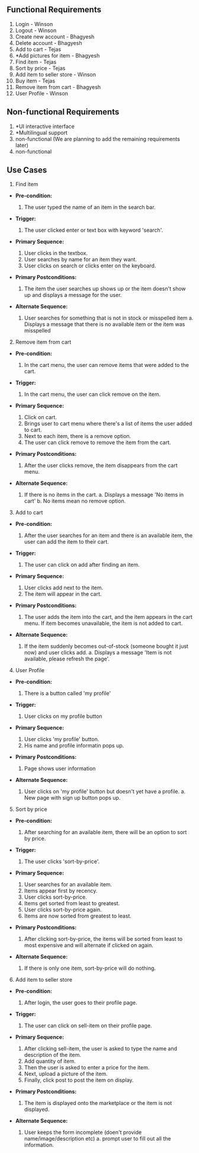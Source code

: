 ## Functional Requirements

1. Login - Winson
2. Logout - Winson
3. Create new account - Bhagyesh
4. Delete account - Bhagyesh
5. Add to cart - Tejas
6. *Add pictures for item - Bhagyesh
7. Find item - Tejas
8. Sort by price - Tejas
9. Add item to seller store - Winson
10. Buy item - Tejas
11. Remove item from cart - Bhagyesh
12. User Profile - Winson



## Non-functional Requirements

1. *UI interactive interface
2. *Multilingual support
3. non-functional (We are planning to add the remaining requirements later)
4. non-functional



## Use Cases



1. Find item
- **Pre-condition:**
  1. The user typed the name of an item in the search bar.

- **Trigger:** 
  1. The user clicked enter or text box with keyword 'search'.

- **Primary Sequence:**
  
  1. User clicks in the textbox.
  2. User searches by name for an item they want.
  3. User clicks on search or clicks enter on the keyboard.

- **Primary Postconditions:**
  1. The item the user searches up shows up or the item doesn't show up and displays a message for the user.

- **Alternate Sequence:**
  
  1. User searches for something that is not in stock or misspelled item
	a. Displays a message that there is no available item or the item was misspelled




2. Remove item from cart
- **Pre-condition:**
  1. In the cart menu, the user can remove items that were added to the cart.

- **Trigger:**
  1. In the cart menu, the user can click remove on the item.

- **Primary Sequence:**

  1. Click on cart.
  2. Brings user to cart menu where there's a list of items the user added to cart.
  3. Next to each item, there is a remove option.
  4. The user can click remove to remove the item from the cart.

- **Primary Postconditions:**                                     
  1. After the user clicks remove, the item disappears from the cart menu.

- **Alternate Sequence:**
  
  1. If there is no items in the cart.
	a. Displays a message 'No items in cart'
	b. No items mean no remove option.




3. Add to cart
- **Pre-condition:**
  1. After the user searches for an item and there is an available item, the user can add the item to their cart.

- **Trigger:**
  1. The user can click on add after finding an item.

- **Primary Sequence:**

  1. User clicks add next to the item.
  2. The item will appear in the cart.

- **Primary Postconditions:**                                     
  1. The user adds the item into the cart, and the item appears in the cart menu. If item becomes unavailable, the item is not added to cart.

- **Alternate Sequence:**
  
  1. If the item suddenly becomes out-of-stock (someone bought it just now) and user clicks add.
	a. Displays a message 'Item is not available, please refresh the page'. 




4. User Profile
- **Pre-condition:**
  1. There is a button called 'my profile'

- **Trigger:**
  1. User clicks on my profile button  

- **Primary Sequence:**

  1. User clicks 'my profile' button.
  2. His name and profile informatin pops up.

- **Primary Postconditions:**                                     
  1. Page shows user information

- **Alternate Sequence:**
  
  1. User clicks on 'my profile' button but doesn't yet have a profile.
    a. New page with sign up button pops up.



5. Sort by price
- **Pre-condition:**
  1. After searching for an available item, there will be an option to sort by price.

- **Trigger:**
  1. The user clicks 'sort-by-price'.

- **Primary Sequence:**

  1. User searches for an available item.
  2. Items appear first by recency.
  3. User clicks sort-by-price.
  4. Items get sorted from least to greatest.
  5. User clicks sort-by-price again.
  6. Items are now sorted from greatest to least.

- **Primary Postconditions:**                                     
  1. After clicking sort-by-price, the items will be sorted from least to most expensive and will alternate if clicked on again.

- **Alternate Sequence:**
  1. If there is only one item, sort-by-price will do nothing.




6. Add item to seller store
- **Pre-condition:**
  1. After login, the user goes to their profile page.

- **Trigger:**
  1. The user can click on sell-item on their profile page.

- **Primary Sequence:**

  1. After clicking sell-item, the user is asked to type the name and description of the item.
  2. Add quantity of item.
  3. Then the user is asked to enter a price for the item.
  4. Next, upload a picture of the item.
  5. Finally, click post to post the item on display.

- **Primary Postconditions:**                                     
  1. The item is displayed onto the marketplace or the item is not displayed.

- **Alternate Sequence:**
  
  1. User keeps the form incomplete (doen't provide name/image/description etc)
    a. prompt user to fill out all the information.
